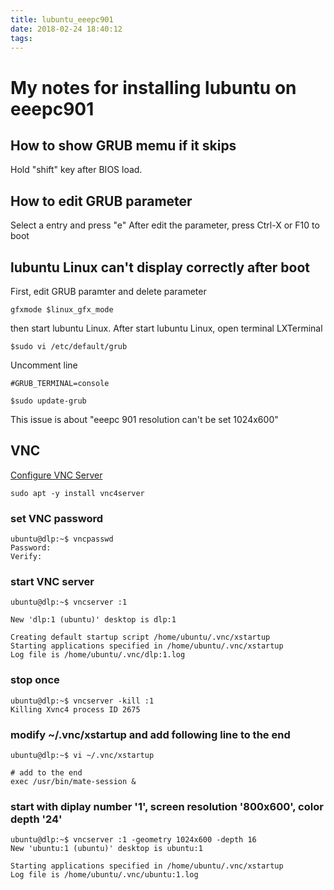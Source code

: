 ```yaml
---
title: lubuntu_eeepc901
date: 2018-02-24 18:40:12
tags:
---
```

# My notes for installing lubuntu on eeepc901

## How to show GRUB memu if it skips

Hold "shift" key after BIOS load.

## How to edit GRUB parameter

Select a entry and press "e"
After edit the parameter, press Ctrl-X or F10 to boot

## lubuntu Linux can't display correctly after boot

First, edit GRUB paramter and delete parameter

```aconf
gfxmode $linux_gfx_mode
```

then start lubuntu Linux.
After start lubuntu Linux, open terminal LXTerminal

```console
$sudo vi /etc/default/grub
```

Uncomment line

```aconf
#GRUB_TERMINAL=console
```

```console
$sudo update-grub
```

This issue is about "eeepc 901 resolution can't be set 1024x600"

## VNC

[Configure VNC Server](https://www.server-world.info/en/note?os=Ubuntu_17.04&p=desktop&f=6)

```console
sudo apt -y install vnc4server
```

### set VNC password

```console
ubuntu@dlp:~$ vncpasswd 
Password:
Verify:
```

### start VNC server

```console
ubuntu@dlp:~$ vncserver :1 

New 'dlp:1 (ubuntu)' desktop is dlp:1

Creating default startup script /home/ubuntu/.vnc/xstartup
Starting applications specified in /home/ubuntu/.vnc/xstartup
Log file is /home/ubuntu/.vnc/dlp:1.log
```

### stop once

```console
ubuntu@dlp:~$ vncserver -kill :1 
Killing Xvnc4 process ID 2675
```

### modify ~/.vnc/xstartup and add following line to the end

```console
ubuntu@dlp:~$ vi ~/.vnc/xstartup

# add to the end
exec /usr/bin/mate-session &
```

### start with diplay number '1', screen resolution '800x600', color depth '24'

```console
ubuntu@dlp:~$ vncserver :1 -geometry 1024x600 -depth 16 
New 'ubuntu:1 (ubuntu)' desktop is ubuntu:1

Starting applications specified in /home/ubuntu/.vnc/xstartup
Log file is /home/ubuntu/.vnc/ubuntu:1.log
```